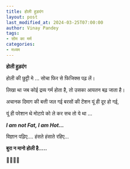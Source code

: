 ```yaml
---
title: होली हुड़दंग
layout: post
last_modified_at: 2024-03-25T07:00:00
author: Vinay Pandey
tags:
- सोम का मर्म
categories:
- मध्यम
---
```

**होली हुड़दंग**

होली की छुट्टी मे ...
सोचा फिर से फिजिक्स पढ़ लें।

लिखा था जब कोई द्रव्य गर्म होता है,
तो उसका आयतन बढ़ जाता है।

अचानक दिमाग की बत्ती जल गई
बरसों की टेंशन यूं ही दूर हो गई,

यूं ही परेशान थे मोटापे को ले कर
सच तो ये था ...

***I am not Fat, I am Hot...***

विज्ञान पढ़िए....
हंसते हंसाते रहिए...

**बुरा न मानो होली है.....**

🙏😄😄🙏


